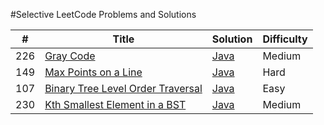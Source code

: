 #Selective LeetCode Problems and Solutions

| # | Title | Solution | Difficulty |
|---| ----- | -------- | ---------- |
|226|[Gray Code](https://leetcode.com/problems/gray-code/)| [Java](./GreyCode.java)|Medium|
|149|[Max Points on a Line](https://oj.leetcode.com/problems/max-points-on-a-line/)| [Java](./maxPointsOnALine.Java)|Hard|
|107|[Binary Tree Level Order Traversal](https://oj.leetcode.com/problems/binary-tree-level-order-traversal/)| [Java](./binaryTreeLevelOrderTraversal.java)|Easy|
|230|[Kth Smallest Element in a BST](https://leetcode.com/problems/kth-smallest-element-in-a-bst/)|[Java](./kthsmallestelementbst.java)|Medium|
